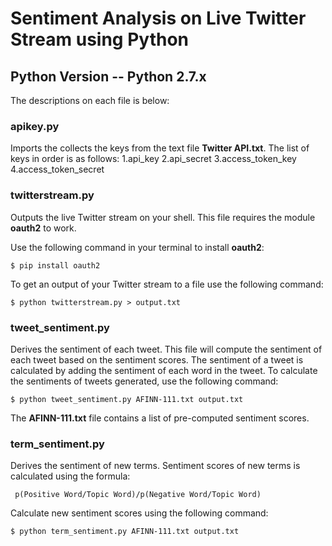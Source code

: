 # Sentiment Analysis on Live Twitter Stream using Python

## Python Version -- Python 2.7.x

The descriptions on each file is below:

### apikey.py

Imports the collects the keys from the text file **Twitter API.txt**. The list of keys in order is as follows:
1.api_key
2.api_secret
3.access_token_key
4.access_token_secret

### twitterstream.py

Outputs the live Twitter stream on your shell. This file requires the module **oauth2** to work.

Use the following command in your terminal to install **oauth2**:

```
$ pip install oauth2
```

To get an output of your Twitter stream to a file use the following command:

```
$ python twitterstream.py > output.txt
```

### tweet_sentiment.py

Derives the sentiment of each tweet. This file will compute the sentiment of each tweet based on the sentiment scores. The sentiment of a tweet is calculated by adding the sentiment of each word in the tweet.
To calculate the sentiments of tweets generated, use the following command:

```
$ python tweet_sentiment.py AFINN-111.txt output.txt
```

The **AFINN-111.txt** file contains a list of pre-computed sentiment scores.

### term_sentiment.py

Derives the sentiment of new terms. Sentiment scores of new terms is calculated using the formula:

```
 p(Positive Word/Topic Word)/p(Negative Word/Topic Word)
```

Calculate new sentiment scores using the following command:

```
$ python term_sentiment.py AFINN-111.txt output.txt
```
